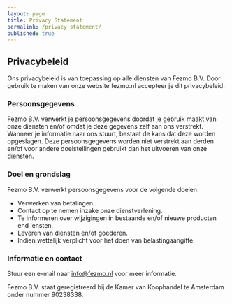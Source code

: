 ```yaml
---
layout: page
title: Privacy Statement
permalink: /privacy-statement/
published: true
---
```


## Privacybeleid

Ons privacybeleid is van toepassing op alle diensten van Fezmo B.V. Door gebruik te maken van onze website fezmo.nl accepteer je dit privacybeleid.

### Persoonsgegevens

Fezmo B.V. verwerkt je persoonsgegevens doordat je gebruik maakt van onze diensten en/of omdat je deze gegevens zelf aan ons verstrekt. Wanneer je informatie naar ons stuurt, bestaat de kans dat deze worden opgeslagen. Deze persoonsgegevens worden niet verstrekt aan derden en/of voor andere doelstellingen gebruikt dan het uitvoeren van onze diensten.

### Doel en grondslag

Fezmo B.V. verwerkt persoonsgegevens voor de volgende doelen:

- Verwerken van betalingen.
- Contact op te nemen inzake onze dienstverlening.
- Te informeren over wijzigingen in bestaande en/of nieuwe producten end iensten.
- Leveren van diensten en/of goederen.
- Indien wettelijk verplicht voor het doen van belastingaangifte.


### Informatie en contact

Stuur een e-mail naar [info@fezmo.nl](mailto:info@fezmo.nl) voor meer informatie.

Fezmo B.V. staat geregistreerd bij de Kamer van Koophandel te Amsterdam onder nummer 90238338.
